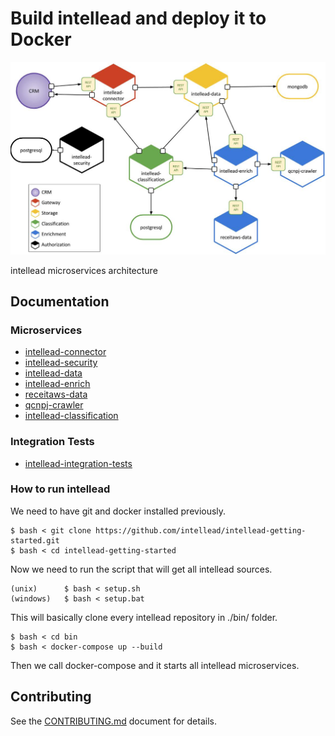 # Build intellead and deploy it to Docker

![](./resources/architecture.jpg)

intellead microservices architecture

## Documentation

### Microservices

- [intellead-connector](https://github.com/intellead/intellead-connector)
- [intellead-security](https://github.com/intellead/intellead-security)
- [intellead-data](https://github.com/intellead/intellead-data)
- [intellead-enrich](https://github.com/intellead/intellead-enrich)
- [receitaws-data](https://github.com/intellead/receitaws-data)
- [qcnpj-crawler](https://github.com/intellead/qcnpj-crawler)
- [intellead-classification](https://github.com/intellead/intellead-classification)

### Integration Tests

- [intellead-integration-tests](https://github.com/intellead/intellead-integration-tests)

### How to run intellead

We need to have git and docker installed previously.

```
$ bash < git clone https://github.com/intellead/intellead-getting-started.git
$ bash < cd intellead-getting-started
```

Now we need to run the script that will get all intellead sources.

```
(unix)      $ bash < setup.sh
(windows)   $ bash < setup.bat
```

This will basically clone every intellead repository in ./bin/ folder.

```
$ bash < cd bin
$ bash < docker-compose up --build
```

Then we call docker-compose and it starts all intellead microservices.

## Contributing

See the [CONTRIBUTING.md](./CONTRIBUTING.md) document for details.

